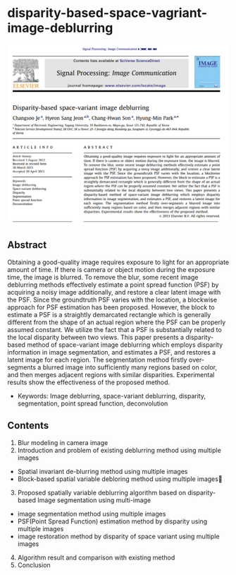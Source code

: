 # disparity-based-space-vagriant-image-deblurring
![screenshot](https://github.com/hyeonsangjeon/disparity-based-space-vagriant-image-deblurring/blob/master/readme_pic/Abstract.png?raw=true)

## Abstract 
Obtaining a good-quality image requires exposure to light for an appropriate amount of time. If there is camera or object motion
during the exposure time, the image is blurred. To remove the blur, some recent image deblurring methods effectively estimate
a point spread function (PSF) by acquiring a noisy image additionally, and restore a clear latent image with the PSF. Since the
groundtruth PSF varies with the location, a blockwise approach for PSF estimation has been proposed. However, the block to
estimate a PSF is a straightly demarcated rectangle which is generally different from the shape of an actual region where the PSF
can be properly assumed constant. We utilize the fact that a PSF is substantially related to the local disparity between two views.
This paper presents a disparity-based method of space-variant image deblurring which employs disparity information in image
segmentation, and estimates a PSF, and restores a latent image for each region. The segmentation method firstly over-segments a
blurred image into sufficiently many regions based on color, and then merges adjacent regions with similar disparities. Experimental
results show the effectiveness of the proposed method.
- Keywords: Image deblurring, space-variant deblurring, disparity, segmentation, point spread function, deconvolution
## Contents
1. Blur modeling in camera image
2. Introduction and problem of existing deblurring method using multiple images
- Spatial invariant de-blurring method using multiple images
- Block-based spatial variable debloring method using multiple images
3. Proposed spatially variable deblurring algorithm based on disparity-based Image segmentation using multi-image
- image segmentation method using multiple images
- PSF(Point Spread Function) estimation method by disparity using multiple images
- image restoration method by disparity of space variant using multiple images
4. Algorithm result and comparison with existing method
5. Conclusion
